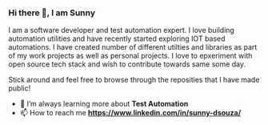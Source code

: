 ### Hi there 👋, I am Sunny

I am a software developer and test automation expert. I love building automation utilities and have recently started exploring IOT based automations. I have created number of different utilties and libraries as part of my work projects as well as personal projects. I love to epxeriment with open source tech stack and wish to contribute towards same some day.

Stick around and feel free to browse through the reposities that I have made public!

- 🌱 I’m always learning more about **Test Automation**
- 📫 How to reach me **https://www.linkedin.com/in/sunny-dsouza/**


<!--
**sunnydsouza/sunnydsouza** is a ✨ _special_ ✨ repository because its `README.md` (this file) appears on your GitHub profile.

Here are some ideas to get you started:

- 🔭 I’m currently working on ...
- 🌱 I’m currently learning ...
- 👯 I’m looking to collaborate on ...
- 🤔 I’m looking for help with ...
- 💬 Ask me about ...
- 📫 How to reach me: ...
- 😄 Pronouns: ...
- ⚡ Fun fact: ...
-->
